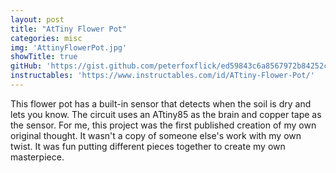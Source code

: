 ```yaml
---
layout: post
title: "AtTiny Flower Pot"
categories: misc
img: 'AttinyFlowerPot.jpg'
showTitle: true
gitHub: 'https://gist.github.com/peterfoxflick/ed59843c6a8567972b84252c02a43d19'
instructables: 'https://www.instructables.com/id/ATtiny-Flower-Pot/'
---
```


This flower pot has a built-in sensor that detects when the soil is dry and lets you know. The circuit uses an ATtiny85 as the brain and copper tape as the sensor. For me, this project was the first published creation of my own original thought. It wasn't a copy of someone else's work with my own twist. It was fun putting different pieces together to create my own masterpiece.
